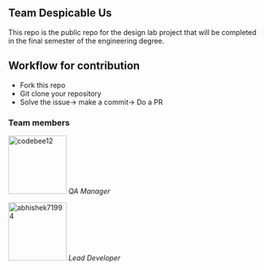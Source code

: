 ## Team Despicable Us

This repo is the public repo for the design lab project that will be completed in the final semester of the engineering degree.

## Workflow for contribution

* Fork this repo
* Git clone your repository
* Solve the issue-> make a commit-> Do a PR

### Team members
[<img alt="codebee12" src="https://avatars2.githubusercontent.com/u/23038052?s=460&v=4&s=117" width="117">](https://github.com/codebee12) *QA Manager*

[<img alt="abhishek71994" src="https://avatars1.githubusercontent.com/u/8072400?v=4&s=117" width="117">](https://github.com/abhishek71994) *Lead Developer*

